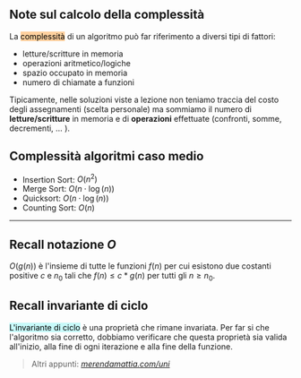 ## Note sul calcolo della complessità 
La <mark style="background: #FFB86CA6;">complessità</mark> di un algoritmo può far riferimento a diversi tipi di fattori:
- letture/scritture in memoria
- operazioni aritmetico/logiche
- spazio occupato in memoria
- numero di chiamate a funzioni

Tipicamente, nelle soluzioni viste a lezione non teniamo traccia del costo degli assegnamenti (scelta personale) ma sommiamo il numero di **letture/scritture** in memoria e di **operazioni** effettuate (confronti, somme, decrementi, $\ldots$ ).

## Complessità algoritmi caso medio
- Insertion Sort: $O(n^2)$
- Merge Sort: $O\left({ n \cdot \log(n) }\right)$
- Quicksort: $O\left({ n \cdot \log(n) }\right)$
- Counting Sort: $O(n)$

---

## Recall notazione $O$
$O(g(n))$ è l'insieme di tutte le funzioni $f(n)$ per cui esistono due costanti positive $c$ e $n_0$ tali che $f(n) ≤ c*g(n)$ per tutti gli $n≥n_0$. 

## Recall invariante di ciclo
<mark style="background: #ABF7F7A6;">L'invariante di ciclo</mark> è una proprietà che rimane invariata. Per far si che l'algoritmo sia corretto, dobbiamo verificare che questa proprietà sia valida all'inizio, alla fine di ogni iterazione e alla fine della funzione.

> Altri appunti: _[merendamattia.com/uni](https://www.merendamattia.com/uni.html)_
